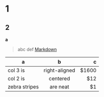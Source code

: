 ﻿# 1
## 2
**a**

> abc
> def
[Markdown](http://blog.csdn.net/zhaokaiqiang1992)

|a|b|c|
| ------------- |:-------------:| -----:|
| col 3 is      | right-aligned | $1600 |
| col 2 is      | centered      |   $12 |
| zebra stripes | are neat      |    $1 |

